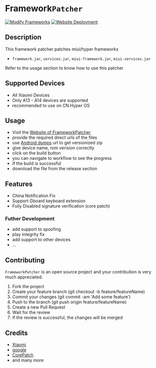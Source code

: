 # Framework`Patcher`
[![Modify Frameworks](https://github.com/Jefino9488/FrameworkPatcher/actions/workflows/patcher.yml/badge.svg)](https://github.com/Jefino9488/FrameworkPatcher/actions/workflows/patcher.yml) [![Website Deployment](https://github.com/Jefino9488/FrameworkPatcher/actions/workflows/deploy.yml/badge.svg)](https://github.com/Jefino9488/FrameworkPatcher/actions/workflows/deploy.yml)
## Description

This framework patcher patches miui/hyper frameworks 

 - `framework.jar`, `services.jar`, `miui-framework.jar`, `miui-services.jar `

Refer to the usage section to know how to use this patcher

## Supported Devices

 - All Xiaomi Devices
 - Only A13 - A14 devices are supported
 - recommended to use on CN Hyper OS

## Usage

 - Visit the [Website of FrameworkPatcher](https://jefino9488.github.io/FrameworkPatcher/) 
 - provide the required direct urls of the files
 - use [Android dumps](https://dumps.tadiphone.dev/dumps) url to get versionized zip 
 - give device name, rom verision correctly
 - click on the build button
 - you can navigate to workflow to see the progress
 - if the build is successful
 - download the file from the release section

## Features

 - China Notification Fix
 - Support Gboard keyboard extension
 - Fully Disabled signature verification (core patch)

### Futher Development

 - add support to spoofing
 - play integrity fix
 - add support to other devices
 - ...

## Contributing

`FrameworkPatcher` is an open source project and your contribution is very much appreciated.
1. Fork the project
2. Create your feature branch (git checkout -b feature/featureName)
3. Commit your changes (git commit -am 'Add some feature')
4. Push to the branch (git push origin feature/featureName)
5. Create a new Pull Request
6. Wait for the review
7. If the review is successful, the changes will be merged

## Credits

- [Xiaomi](https://xiaomi.com)
- [google](https://google.com)
- [CorePatch](https://github.com/LSPosed/CorePatch)
- and many more
